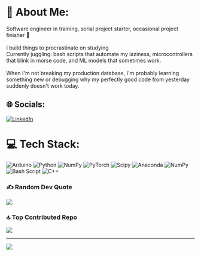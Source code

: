 # 💫 About Me:
Software engineer in training, serial project starter, occasional project finisher 🚀<br><br>I build things to procrastinate on studying<br>Currently juggling: bash scripts that automate my laziness, microcontrollers that blink in morse code, and ML models that sometimes work.<br><br>When I'm not breaking my production database, I'm probably learning something new or debugging why my perfectly good code from yesterday suddenly doesn't work today.


## 🌐 Socials:
[![LinkedIn](https://img.shields.io/badge/LinkedIn-%230077B5.svg?logo=linkedin&logoColor=white)]([www.linkedin.com/in/lemar-tokham/](https://www.linkedin.com/in/lemar-tokham/)) 

# 💻 Tech Stack:
![Arduino](https://img.shields.io/badge/-Arduino-00979D?style=for-the-badge&logo=Arduino&logoColor=white) ![Python](https://img.shields.io/badge/python-3670A0?style=for-the-badge&logo=python&logoColor=ffdd54) ![NumPy](https://img.shields.io/badge/numpy-%23013243.svg?style=for-the-badge&logo=numpy&logoColor=white) ![PyTorch](https://img.shields.io/badge/PyTorch-%23EE4C2C.svg?style=for-the-badge&logo=PyTorch&logoColor=white) ![Scipy](https://img.shields.io/badge/SciPy-%230C55A5.svg?style=for-the-badge&logo=scipy&logoColor=%white) ![Anaconda](https://img.shields.io/badge/Anaconda-%2344A833.svg?style=for-the-badge&logo=anaconda&logoColor=white) ![NumPy](https://img.shields.io/badge/numpy-%23013243.svg?style=for-the-badge&logo=numpy&logoColor=white) ![Bash Script](https://img.shields.io/badge/bash_script-%23121011.svg?style=for-the-badge&logo=gnu-bash&logoColor=white) ![C++](https://img.shields.io/badge/c++-%2300599C.svg?style=for-the-badge&logo=c%2B%2B&logoColor=white)

### ✍️ Random Dev Quote
![](https://quotes-github-readme.vercel.app/api?type=vetical&theme=radical)

### 🔝 Top Contributed Repo
![](https://github-contributor-stats.vercel.app/api?username=LemarTokham&limit=5&theme=dark&combine_all_yearly_contributions=true)

---
[![](https://visitcount.itsvg.in/api?id=LemarTokham&icon=2&color=0)](https://visitcount.itsvg.in)

<!-- Proudly created with GPRM ( https://gprm.itsvg.in ) -->
